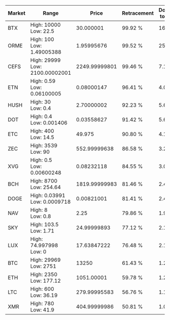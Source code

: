 | Market | Range | Price| Retracement | Doubles to 50% |
| --- | --- | --- | --- | --- |
| BTX | High: 10000<br />Low: 22.5 | 30.000001 | 99.92 % | 167.04 |
| ORME | High: 100<br />Low: 1.49005388 | 1.95995676 | 99.52 % | 25.89 |
| CEFS | High: 29999<br />Low: 2100.00002001 | 2249.99999801 | 99.46 % | 7.13 |
| ETN | High: 0.59<br />Low: 0.06100005 | 0.08000147 | 96.41 % | 4.07 |
| HUSH | High: 30<br />Low: 0.4 | 2.70000002 | 92.23 % | 5.63 |
| DOT | High: 0.4<br />Low: 0.001406 | 0.03558627 | 91.42 % | 5.64 |
| ETC | High: 400<br />Low: 14.5 | 49.975 | 90.80 % | 4.15 |
| ZEC | High: 3539<br />Low: 90 | 552.99999638 | 86.58 % | 3.28 |
| XVG | High: 0.5<br />Low: 0.00600248 | 0.08232118 | 84.55 % | 3.07 |
| BCH | High: 8700<br />Low: 254.64 | 1819.99999983 | 81.46 % | 2.46 |
| DOGE | High: 0.03991<br />Low: 0.0009718 | 0.00821001 | 81.41 % | 2.49 |
| NAV | High: 8<br />Low: 0.8 | 2.25 | 79.86 % | 1.96 |
| SKY | High: 103.5<br />Low: 1.71 | 24.99999893 | 77.12 % | 2.10 |
| LUX | High: 74.997998<br />Low: 0 | 17.63847222 | 76.48 % | 2.13 |
| BTC | High: 29969<br />Low: 2751 | 13250 | 61.43 % | 1.23 |
| ETH | High: 2350<br />Low: 177.12 | 1051.00001 | 59.78 % | 1.20 |
| LTC | High: 600<br />Low: 36.19 | 279.99995583 | 56.76 % | 1.14 |
| XMR | High: 780<br />Low: 41.9 | 404.99999986 | 50.81 % | 1.01 |
